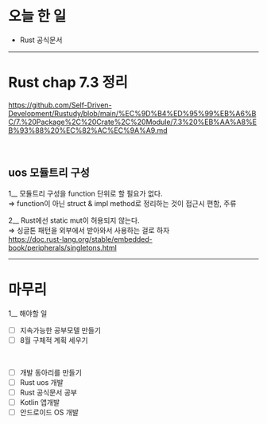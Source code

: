 # 오늘 한 일
- Rust 공식문서

---

# Rust chap 7.3 정리
https://github.com/Self-Driven-Development/Rustudy/blob/main/%EC%9D%B4%ED%95%99%EB%A6%BC/7.%20Package%2C%20Crate%2C%20Module/7.3%20%EB%AA%A8%EB%93%88%20%EC%82%AC%EC%9A%A9.md

<br/>

## uos 모듈트리 구성
1__ 모듈트리 구성을 function 단위로 할 필요가 없다.  
⇒ function이 아닌 struct & impl method로 정리하는 것이 접근시 편함, 주류

2__ Rust에선 static mut이 허용되지 않는다.  
⇒ 싱글톤 패턴을 외부에서 받아와서 사용하는 걸로 하자  
https://doc.rust-lang.org/stable/embedded-book/peripherals/singletons.html

---

# 마무리

1__ 해야할 일  
- [ ] 지속가능한 공부모델 만들기
- [ ] 8월 구체적 계획 세우기

<br/>

- [ ] 개발 동아리를 만들기
- [ ] Rust uos 개발
- [ ] Rust 공식문서 공부
- [ ] Kotlin 앱개발
- [ ] 안드로이드 OS 개발
